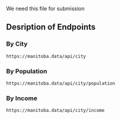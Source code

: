 We need this file for submission




## Desription of Endpoints

### By City


    https://manitoba.data/api/city


### By Population


    https://manitoba.data/api/city/population


### By Income

    https://manitoba.data/api/city/income

